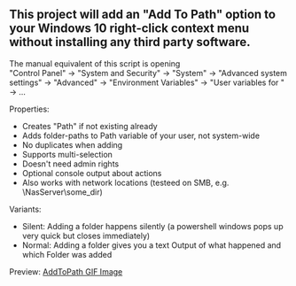 ## This project will add an "Add To Path" option to your Windows 10 right-click context menu without installing any third party software.

The manual equivalent of this script is opening  
"Control Panel" -> "System and Security" -> "System" -> "Advanced system settings" -> "Advanced" -> "Environment Variables" -> "User variables for <Username>" -> ...

Properties:
- Creates "Path" if not existing already
- Adds folder-paths to Path variable of your user, not system-wide
- No duplicates when adding
- Supports multi-selection
- Doesn't need admin rights
- Optional console output about actions
- Also works with network locations (testeed on SMB, e.g. \\NasServer\some_dir)

Variants:
 - Silent: Adding a folder happens silently (a powershell windows pops up very quick but closes immediately)
 - Normal: Adding a folder gives you a text Output of what happened and which Folder was added 
 
 Preview: 
 [AddToPath GIF Image](Preview.gif)
